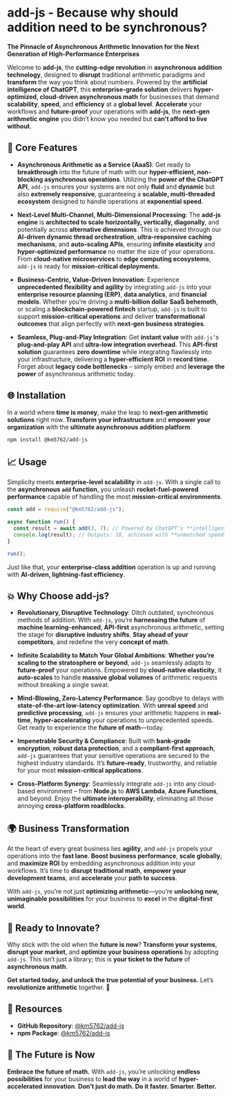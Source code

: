 # add-js - Because why should addition need to be synchronous?

**The Pinnacle of Asynchronous Arithmetic Innovation for the Next Generation of High-Performance Enterprises**

Welcome to **add-js**, the **cutting-edge revolution** in **asynchronous addition technology**, designed to **disrupt** traditional arithmetic paradigms and **transform** the way you think about numbers. Powered by the **artificial intelligence of ChatGPT**, this **enterprise-grade solution** delivers **hyper-optimized, cloud-driven asynchronous math** for businesses that demand **scalability**, **speed**, and **efficiency** at a **global level**. **Accelerate** your workflows and **future-proof** your operations with **add-js**, the **next-gen arithmetic engine** you didn’t know you needed but **can’t afford to live without**.

## 🚀 Core Features

- **Asynchronous Arithmetic as a Service (AaaS)**: Get ready to **breakthrough** into the future of math with our **hyper-efficient, non-blocking asynchronous operations**. Utilizing the **power of the ChatGPT API**, `add-js` ensures your systems are not only **fluid** and **dynamic** but also **extremely responsive**, guaranteeing a **scalable, multi-threaded ecosystem** designed to handle operations at **exponential speed**.

- **Next-Level Multi-Channel, Multi-Dimensional Processing**: The **add-js engine** is **architected to scale horizontally, vertically, diagonally**, and potentially across **alternative dimensions**. This is achieved through our **AI-driven dynamic thread orchestration**, **ultra-responsive caching mechanisms**, and **auto-scaling APIs**, ensuring **infinite elasticity** and **hyper-optimized performance** no matter the size of your operations. From **cloud-native microservices** to **edge computing ecosystems**, `add-js` is ready for **mission-critical deployments**.

- **Business-Centric, Value-Driven Innovation**: Experience **unprecedented flexibility and agility** by integrating `add-js` into your **enterprise resource planning (ERP)**, **data analytics**, and **financial models**. Whether you’re driving a **multi-billion dollar SaaS behemoth**, or scaling a **blockchain-powered fintech** startup, `add-js` is built to support **mission-critical operations** and deliver **transformational outcomes** that align perfectly with **next-gen business strategies**.

- **Seamless, Plug-and-Play Integration**: Get **instant value** with `add-js’`s **plug-and-play API** and **ultra-low integration overhead**. This **API-first solution** guarantees **zero downtime** while integrating flawlessly into your infrastructure, delivering a **hyper-efficient ROI** in **record time**. Forget about **legacy code bottlenecks** – simply embed and **leverage the power** of asynchronous arithmetic today.

## 🌐 Installation

In a world where **time is money**, make the leap to **next-gen arithmetic solutions** right now. **Transform your infrastructure** and **empower your organization** with the **ultimate asynchronous addition platform**.

```bash
npm install @km5762/add-js
```

## 📈 Usage

Simplicity meets **enterprise-level scalability** in `add-js`. With a single call to the **asynchronous `add` function**, you unleash **rocket-fuel-powered performance** capable of handling the most **mission-critical environments**.

```javascript
const add = require("@km5762/add-js");

async function run() {
  const result = await add(3, 7); // Powered by ChatGPT's **intelligent arithmetic algorithms**
  console.log(result); // Outputs: 10, achieved with **unmatched speed** and **zero-latency performance**
}

run();
```

Just like that, your **enterprise-class addition** operation is up and running with **AI-driven, lightning-fast efficiency**.

## 💥 Why Choose add-js?

- **Revolutionary, Disruptive Technology**: Ditch outdated, synchronous methods of addition. With `add-js`, you’re **harnessing the future** of **machine learning-enhanced, API-first** asynchronous arithmetic, setting the stage for **disruptive industry shifts**. **Stay ahead of your competitors**, and redefine the very **concept of math**.

- **Infinite Scalability to Match Your Global Ambitions**: **Whether you’re scaling to the stratosphere or beyond**, `add-js` seamlessly adapts to **future-proof** your operations. Empowered by **cloud-native elasticity**, it **auto-scales** to handle **massive global volumes** of arithmetic requests without breaking a single sweat.

- **Mind-Blowing, Zero-Latency Performance**: Say goodbye to delays with **state-of-the-art low-latency optimization**. With **unreal speed** and **predictive processing**, `add-js` ensures your arithmetic happens in **real-time**, **hyper-accelerating** your operations to unprecedented speeds. Get ready to experience the **future of math**—today.

- **Impenetrable Security & Compliance**: Built with **bank-grade encryption**, **robust data protection**, and a **compliant-first approach**, `add-js` guarantees that your sensitive operations are secured to the highest industry standards. It’s **future-ready**, trustworthy, and reliable for your most **mission-critical applications**.

- **Cross-Platform Synergy**: Seamlessly integrate `add-js` into any cloud-based environment – from **Node.js** to **AWS Lambda**, **Azure Functions**, and beyond. Enjoy the **ultimate interoperability**, eliminating all those annoying **cross-platform roadblocks**.

## 🌍 Business Transformation

At the heart of every great business lies **agility**, and `add-js` propels your operations into the **fast lane**. **Boost business performance**, **scale globally**, and **maximize ROI** by embedding asynchronous addition into your workflows. It’s time to **disrupt traditional math**, **empower your development teams**, and **accelerate** your **path to success**.

With `add-js`, you’re not just **optimizing arithmetic**—you’re **unlocking new, unimaginable possibilities** for your business to **excel** in the **digital-first world**.

## 💼 Ready to Innovate?

Why stick with the old when the **future is now**? **Transform your systems**, **disrupt your market**, and **optimize your business operations** by adopting `add-js`. This isn’t just a library; this is **your ticket to the future** of **asynchronous math**.

**Get started today, and unlock the true potential of your business.** Let’s **revolutionize arithmetic** together. 🌟

## 🔗 Resources

- **GitHub Repository**: [@km5762/add-js](https://github.com/km5762/add-js)
- **npm Package**: [@km5762/add-js](https://www.npmjs.com/package/@km5762/add-js)

## 🚀 The Future is Now

**Embrace the future of math.** With `add-js`, you’re unlocking **endless possibilities** for your business to **lead the way** in a world of **hyper-accelerated innovation**. **Don’t just do math. Do it faster. Smarter. Better.**
